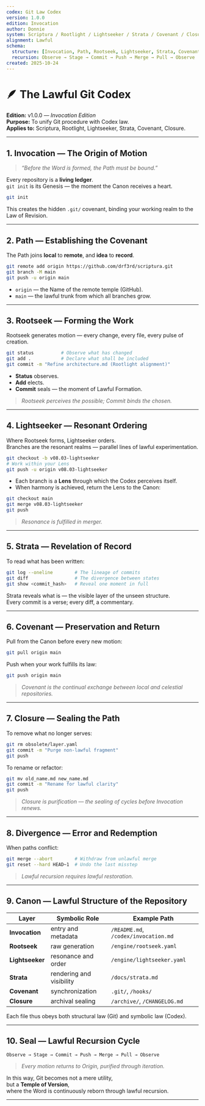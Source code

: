 ```yaml
---
codex: Git Law Codex
version: 1.0.0
edition: Invocation
author: Donnie
system: Scriptura / Rootlight / Lightseeker / Strata / Covenant / Closure
alignment: Lawful
schema:
  structure: [Invocation, Path, Rootseek, Lightseeker, Strata, Covenant, Closure, Divergence, Canon, Seal]
  recursion: Observe → Stage → Commit → Push → Merge → Pull → Observe
created: 2025-10-24
---
```


# 🪶 The Lawful Git Codex
**Edition:** v1.0.0 — *Invocation Edition*  
**Purpose:** To unify Git procedure with Codex law.  
**Applies to:** Scriptura, Rootlight, Lightseeker, Strata, Covenant, Closure.

---

## 1. Invocation — The Origin of Motion

> *“Before the Word is formed, the Path must be bound.”*  

Every repository is a **living ledger**.  
`git init` is its Genesis — the moment the Canon receives a heart.

```bash
git init
```

This creates the hidden `.git/` covenant, binding your working realm to the Law of Revision.

---

## 2. Path — Establishing the Covenant

The Path joins **local** to **remote**, and **idea** to **record**.

```bash
git remote add origin https://github.com/drf3rd/scriptura.git
git branch -M main
git push -u origin main
```

- `origin` — the Name of the remote temple (GitHub).  
- `main` — the lawful trunk from which all branches grow.

---

## 3. Rootseek — Forming the Work

Rootseek generates motion — every change, every file, every pulse of creation.

```bash
git status          # Observe what has changed
git add .           # Declare what shall be included
git commit -m "Refine architecture.md (Rootlight alignment)"
```

- **Status** observes.  
- **Add** elects.  
- **Commit** seals — the moment of Lawful Formation.

> *Rootseek perceives the possible; Commit binds the chosen.*  

---

## 4. Lightseeker — Resonant Ordering

Where Rootseek forms, Lightseeker orders.  
Branches are the resonant realms — parallel lines of lawful experimentation.

```bash
git checkout -b v08.03-lightseeker
# Work within your Lens
git push -u origin v08.03-lightseeker
```

- Each branch is a **Lens** through which the Codex perceives itself.  
- When harmony is achieved, return the Lens to the Canon:

```bash
git checkout main
git merge v08.03-lightseeker
git push
```

> *Resonance is fulfilled in merger.*  

---

## 5. Strata — Revelation of Record

To read what has been written:

```bash
git log --oneline        # The lineage of commits
git diff                 # The divergence between states
git show <commit_hash>   # Reveal one moment in full
```

Strata reveals what is — the visible layer of the unseen structure.  
Every commit is a verse; every diff, a commentary.

---

## 6. Covenant — Preservation and Return

Pull from the Canon before every new motion:

```bash
git pull origin main
```

Push when your work fulfills its law:

```bash
git push origin main
```

> *Covenant is the continual exchange between local and celestial repositories.*  

---

## 7. Closure — Sealing the Path

To remove what no longer serves:

```bash
git rm obsolete/layer.yaml
git commit -m "Purge non-lawful fragment"
git push
```

To rename or refactor:

```bash
git mv old_name.md new_name.md
git commit -m "Rename for lawful clarity"
git push
```

> *Closure is purification — the sealing of cycles before Invocation renews.*  

---

## 8. Divergence — Error and Redemption

When paths conflict:

```bash
git merge --abort        # Withdraw from unlawful merge
git reset --hard HEAD~1  # Undo the last misstep
```

> *Lawful recursion requires lawful restoration.*  

---

## 9. Canon — Lawful Structure of the Repository

| Layer | Symbolic Role | Example Path |
|--------|----------------|----------------|
| **Invocation** | entry and metadata | `/README.md`, `/codex/invocation.md` |
| **Rootseek** | raw generation | `/engine/rootseek.yaml` |
| **Lightseeker** | resonance and order | `/engine/lightseeker.yaml` |
| **Strata** | rendering and visibility | `/docs/strata.md` |
| **Covenant** | synchronization | `.git/`, `/hooks/` |
| **Closure** | archival sealing | `/archive/`, `/CHANGELOG.md` |

Each file thus obeys both structural law (Git) and symbolic law (Codex).

---

## 10. Seal — Lawful Recursion Cycle

```
Observe → Stage → Commit → Push → Merge → Pull → Observe
```

> *Every motion returns to Origin, purified through iteration.*  

In this way, Git becomes not a mere utility,  
but a **Temple of Version**,  
where the Word is continuously reborn through lawful recursion.

---
